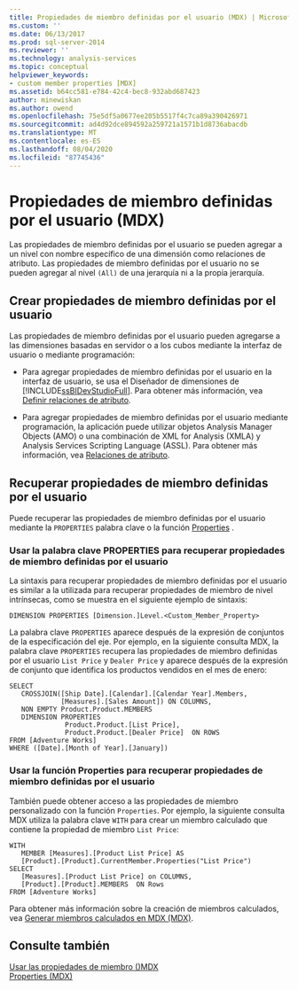 ```yaml
---
title: Propiedades de miembro definidas por el usuario (MDX) | Microsoft Docs
ms.custom: ''
ms.date: 06/13/2017
ms.prod: sql-server-2014
ms.reviewer: ''
ms.technology: analysis-services
ms.topic: conceptual
helpviewer_keywords:
- custom member properties [MDX]
ms.assetid: b64cc581-e784-42c4-bec8-932abd687423
author: minewiskan
ms.author: owend
ms.openlocfilehash: 75e5df5a0677ee205b5517f4c7ca89a390426971
ms.sourcegitcommit: ad4d92dce894592a259721a1571b1d8736abacdb
ms.translationtype: MT
ms.contentlocale: es-ES
ms.lasthandoff: 08/04/2020
ms.locfileid: "87745436"
---
```

# <a name="user-defined-member-properties-mdx"></a>Propiedades de miembro definidas por el usuario (MDX)
  Las propiedades de miembro definidas por el usuario se pueden agregar a un nivel con nombre específico de una dimensión como relaciones de atributo. Las propiedades de miembro definidas por el usuario no se pueden agregar al nivel `(All)` de una jerarquía ni a la propia jerarquía.  
  
## <a name="creating-user-defined-member-properties"></a>Crear propiedades de miembro definidas por el usuario  
 Las propiedades de miembro definidas por el usuario pueden agregarse a las dimensiones basadas en servidor o a los cubos mediante la interfaz de usuario o mediante programación:  
  
-   Para agregar propiedades de miembro definidas por el usuario en la interfaz de usuario, se usa el Diseñador de dimensiones de [!INCLUDE[ssBIDevStudioFull](../../../includes/ssbidevstudiofull-md.md)]. Para obtener más información, vea [Definir relaciones de atributo](../attribute-relationships-define.md).  
  
-   Para agregar propiedades de miembro definidas por el usuario mediante programación, la aplicación puede utilizar objetos Analysis Manager Objects (AMO) o una combinación de XML for Analysis (XMLA) y Analysis Services Scripting Language (ASSL). Para obtener más información, vea [Relaciones de atributo](../../multidimensional-models-olap-logical-dimension-objects/attribute-relationships.md).  
  
## <a name="retrieving-user-defined-member-properties"></a>Recuperar propiedades de miembro definidas por el usuario  
 Puede recuperar las propiedades de miembro definidas por el usuario mediante la `PROPERTIES` palabra clave o la función [Properties](/sql/mdx/properties-mdx) .  
  
### <a name="using-the-properties-keyword-to-retrieve-user-defined-member-properties"></a>Usar la palabra clave PROPERTIES para recuperar propiedades de miembro definidas por el usuario  
 La sintaxis para recuperar propiedades de miembro definidas por el usuario es similar a la utilizada para recuperar propiedades de miembro de nivel intrínsecas, como se muestra en el siguiente ejemplo de sintaxis:  
  
 `DIMENSION PROPERTIES [Dimension.]Level.<Custom_Member_Property>`  
  
 La palabra clave `PROPERTIES` aparece después de la expresión de conjuntos de la especificación del eje. Por ejemplo, en la siguiente consulta MDX, la palabra clave `PROPERTIES` recupera las propiedades de miembro definidas por el usuario `List Price` y `Dealer Price` y aparece después de la expresión de conjunto que identifica los productos vendidos en el mes de enero:  
  
```  
SELECT   
   CROSSJOIN([Ship Date].[Calendar].[Calendar Year].Members,   
             [Measures].[Sales Amount]) ON COLUMNS,  
   NON EMPTY Product.Product.MEMBERS  
   DIMENSION PROPERTIES   
              Product.Product.[List Price],  
              Product.Product.[Dealer Price]  ON ROWS  
FROM [Adventure Works]  
WHERE ([Date].[Month of Year].[January])   
```  
  
### <a name="using-the-properties-function-to-retrieve-user-defined-member-properties"></a>Usar la función Properties para recuperar propiedades de miembro definidas por el usuario  
 También puede obtener acceso a las propiedades de miembro personalizado con la función `Properties`. Por ejemplo, la siguiente consulta MDX utiliza la palabra clave `WITH` para crear un miembro calculado que contiene la propiedad de miembro `List Price`:  
  
```  
WITH   
   MEMBER [Measures].[Product List Price] AS  
   [Product].[Product].CurrentMember.Properties("List Price")  
SELECT   
   [Measures].[Product List Price] on COLUMNS,  
   [Product].[Product].MEMBERS  ON Rows  
FROM [Adventure Works]  
```  
  
 Para obtener más información sobre la creación de miembros calculados, vea [Generar miembros calculados en MDX &#40;MDX&#41;](mdx-calculated-members-building-calculated-members.md).  
  
## <a name="see-also"></a>Consulte también  
 [Usar las propiedades de miembro &#40;&#41;MDX](mdx-member-properties.md)   
 [Properties &#40;MDX&#41;](/sql/mdx/properties-mdx)  
  
  
